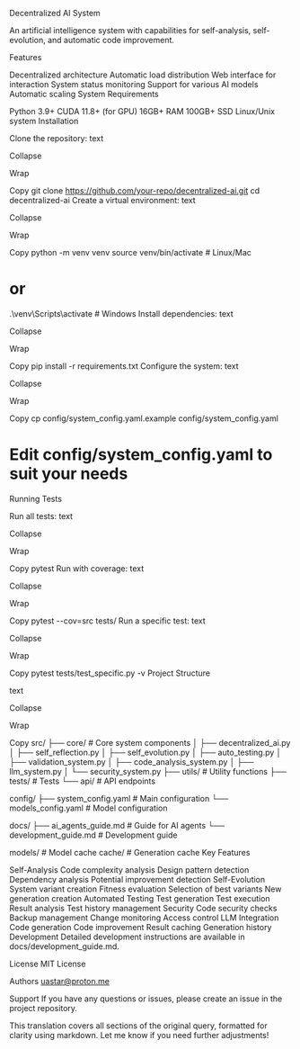 Decentralized AI System

An artificial intelligence system with capabilities for self-analysis, self-evolution, and automatic code improvement.

Features

Decentralized architecture
Automatic load distribution
Web interface for interaction
System status monitoring
Support for various AI models
Automatic scaling
System Requirements

Python 3.9+
CUDA 11.8+ (for GPU)
16GB+ RAM
100GB+ SSD
Linux/Unix system
Installation

Clone the repository:
text

Collapse

Wrap

Copy
git clone https://github.com/your-repo/decentralized-ai.git
cd decentralized-ai
Create a virtual environment:
text

Collapse

Wrap

Copy
python -m venv venv
source venv/bin/activate  # Linux/Mac
# or
.\venv\Scripts\activate  # Windows
Install dependencies:
text

Collapse

Wrap

Copy
pip install -r requirements.txt
Configure the system:
text

Collapse

Wrap

Copy
cp config/system_config.yaml.example config/system_config.yaml
# Edit config/system_config.yaml to suit your needs
Running Tests

Run all tests:
text

Collapse

Wrap

Copy
pytest
Run with coverage:
text

Collapse

Wrap

Copy
pytest --cov=src tests/
Run a specific test:
text

Collapse

Wrap

Copy
pytest tests/test_specific.py -v
Project Structure

text

Collapse

Wrap

Copy
src/
├── core/                 # Core system components
│   ├── decentralized_ai.py
│   ├── self_reflection.py
│   ├── self_evolution.py
│   ├── auto_testing.py
│   ├── validation_system.py
│   ├── code_analysis_system.py
│   ├── llm_system.py
│   └── security_system.py
├── utils/               # Utility functions
├── tests/              # Tests
└── api/                # API endpoints

config/
├── system_config.yaml  # Main configuration
└── models_config.yaml  # Model configuration

docs/
├── ai_agents_guide.md  # Guide for AI agents
└── development_guide.md # Development guide

models/                 # Model cache
cache/                  # Generation cache
Key Features

Self-Analysis
Code complexity analysis
Design pattern detection
Dependency analysis
Potential improvement detection
Self-Evolution
System variant creation
Fitness evaluation
Selection of best variants
New generation creation
Automated Testing
Test generation
Test execution
Result analysis
Test history management
Security
Code security checks
Backup management
Change monitoring
Access control
LLM Integration
Code generation
Code improvement
Result caching
Generation history
Development
Detailed development instructions are available in docs/development_guide.md.

License
MIT License

Authors
uastar@proton.me

Support
If you have any questions or issues, please create an issue in the project repository.

This translation covers all sections of the original query, formatted for clarity using markdown. Let me know if you need further adjustments!
